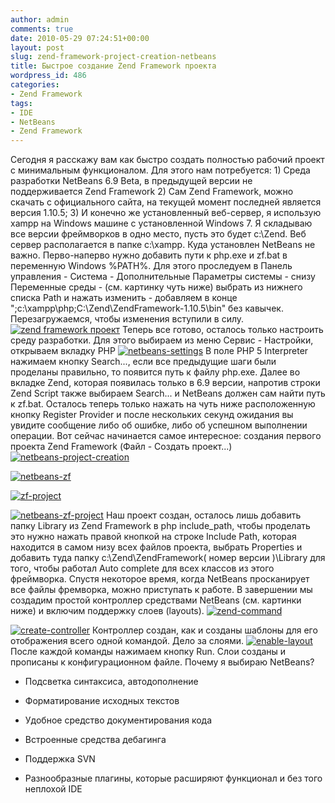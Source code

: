 ```yaml
---
author: admin
comments: true
date: 2010-05-29 07:24:51+00:00
layout: post
slug: zend-framework-project-creation-netbeans
title: Быстрое создание Zend Framework проекта
wordpress_id: 486
categories:
- Zend Framework
tags:
- IDE
- NetBeans
- Zend Framework
---
```


Сегодня я расскажу вам как быстро создать полностью рабочий проект с минимальным функционалом. Для этого нам потребуется: 1) Среда разработки NetBeans 6.9 Beta, в предыдущей версии не поддерживается Zend Framework 2) Сам Zend Framework, можно скачать с официального сайта, на текущей момент последней является версия 1.10.5; 3) И конечно же установленный веб-сервер, я использую xampp на Windows машине с установленной Windows 7.<!-- more -->
Я складываю все версии фреймворков в одно место, пусть это будет c:\Zend. Веб сервер располагается в папке c:\xampp. Куда установлен NetBeans не важно. Перво-наперво нужно добавить пути к php.exe и zf.bat в переменную Windows %PATH%. Для этого проследуем в Панель управления - Система - Дополнительные Параметры системы - снизу Переменные среды - (см. картинку чуть ниже) выбрать из нижнего списка Path и нажать изменить - добавляем в конце ";c:\xampp\php;C:\Zend\ZendFramework-1.10.5\bin" без кавычек. Перезагружаемся, чтобы изменения вступили в силу. 
[![zend framework проект](http://vredniy.ru/wp-content/uploads/2010/05/path-changer-150x150.png)](http://vredniy.ru/wp-content/uploads/2010/05/path-changer.png)
Теперь все готово, осталось только настроить среду разработки. Для этого выбираем из меню Сервис - Настройки, открываем вкладку PHP [![netbeans-settings](http://vredniy.ru/wp-content/uploads/2010/05/netbeans-settings-150x150.png)](http://vredniy.ru/wp-content/uploads/2010/05/netbeans-settings.png) В поле PHP 5 Interpreter нажимаем кнопку Search..., если все предыдущие шаги были проделаны правильно, то появится путь к файлу php.exe. Далее во вкладке Zend, которая появилась только в 6.9 версии, напротив строки Zend Script также выбираем Search... и NetBeans должен сам найти путь к zf.bat. Осталось теперь только нажать на чуть ниже расположенную кнопку Register Provider и после нескольких секунд ожидания вы увидите сообщение либо об ошибке, либо об успешном выполнении операции.
Вот сейчас начинается самое интересное: создания первого проекта Zend Framework (Файл - Создать проект...) [![netbeans-project-creation](http://vredniy.ru/wp-content/uploads/2010/05/netbeans-project-creation1-300x206.jpg)](http://vredniy.ru/wp-content/uploads/2010/05/netbeans-project-creation1.jpg)  
  


[![netbeans-zf](http://vredniy.ru/wp-content/uploads/2010/05/netbeans-zf-300x206.jpg)](http://vredniy.ru/wp-content/uploads/2010/05/netbeans-zf.jpg)  
  
[![zf-project](http://vredniy.ru/wp-content/uploads/2010/05/zf-project1-300x185.jpg)](http://vredniy.ru/wp-content/uploads/2010/05/zf-project1.jpg)  
  
[![netbeans-zf-project](http://vredniy.ru/wp-content/uploads/2010/05/netbeans-zf-project-300x197.jpg)](http://vredniy.ru/wp-content/uploads/2010/05/netbeans-zf-project.jpg) Наш проект создан, осталось лишь добавить папку Library из Zend Framework в php include_path, чтобы проделать это нужно нажать правой кнопкой на строке Include Path, которая находится в самом низу всех файлов проекта, выбрать Properties и добавить туда папку c:\Zend\ZendFramework( номер версии )\Library для того, чтобы работал Auto complete для всех классов из этого фреймворка. Спустя некоторое время, когда NetBeans просканирует все файлы фремворка, можно приступать к работе. 
В завершении мы создадим простой контроллер средствами NetBeans (см. картинки ниже) и включим поддержку слоев (layouts). 
[![zend-command](http://vredniy.ru/wp-content/uploads/2010/05/zend-command-300x293.jpg)](http://vredniy.ru/wp-content/uploads/2010/05/zend-command.jpg)
  
  

[![create-controller](http://vredniy.ru/wp-content/uploads/2010/05/create-controller-300x236.jpg)](http://vredniy.ru/wp-content/uploads/2010/05/create-controller.jpg)
Контроллер создан, как и созданы шаблоны для его отображения всего одной командой. Дело за слоями.
[![enable-layout](http://vredniy.ru/wp-content/uploads/2010/05/enable-layout-300x236.jpg)](http://vredniy.ru/wp-content/uploads/2010/05/enable-layout.jpg)
После каждой команды нажимаем кнопку Run. Слои созданы и прописаны к конфигурационном файле. 
Почему я выбираю NetBeans?






	
  * Подсветка синтаксиса, автодополнение


	
  * Форматирование исходных текстов


	
  * Удобное средство документирования кода


	
  * Встроенные средства дебагинга


	
  * Поддержка SVN


	
  * Разнообразные плагины, которые расширяют функционал и без того неплохой IDE





